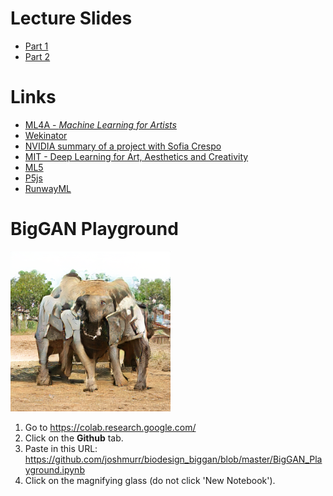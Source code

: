 # Lecture Slides

- [Part 1](https://docs.google.com/presentation/d/1uohkrAUQQMDPmoL5z30wwlVVCiMMHOwsoWIfN5f0X94/edit?usp=sharing)
- [Part 2](https://docs.google.com/presentation/d/1_suUTGUlkn6JW2AySr1DkGp1sLi_3zraEXEiWZV3Iwo/edit?usp=sharing)

# Links

- [ML4A - _Machine Learning for Artists_](https://ml4a.github.io/)
- [Wekinator](http://www.wekinator.org/)
- [NVIDIA summary of a project with Sofia Crespo](https://www.nvidia.com/en-us/deep-learning-ai/ai-art-gallery/artists/?artist=artist-3-sofia-crespo)
- [MIT - Deep Learning for Art, Aesthetics and Creativity](https://www.youtube.com/playlist?list=PLCpMvp7ftsnIbNwRnQJbDNRqO6qiN3EyH)
- [ML5](https://ml5js.org/)
- [P5js](https://p5js.org/)
- [RunwayML](https://runwayml.com/)

# BigGAN Playground

![Elephant_Coral](./elephant_truck2.png)

1. Go to https://colab.research.google.com/
2. Click on the __Github__ tab.
3. Paste in this URL: https://github.com/joshmurr/biodesign_biggan/blob/master/BigGAN_Playground.ipynb
4. Click on the magnifying glass (do not click 'New Notebook').
